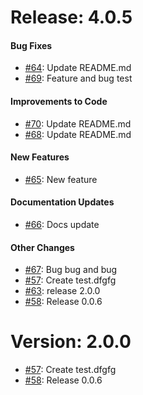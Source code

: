 # Release: 4.0.5


#### Bug Fixes


* [#64](https://github.com/saadmk11/test/pull/64): Update README.md
* [#69](https://github.com/saadmk11/test/pull/69): Feature and bug test

#### Improvements to Code


* [#70](https://github.com/saadmk11/test/pull/70): Update README.md
* [#68](https://github.com/saadmk11/test/pull/68): Update README.md

#### New Features


* [#65](https://github.com/saadmk11/test/pull/65): New feature

#### Documentation Updates


* [#66](https://github.com/saadmk11/test/pull/66): Docs update

#### Other Changes

* [#67](https://github.com/saadmk11/test/pull/67): Bug bug and bug
* [#57](https://github.com/saadmk11/test/pull/57): Create test.dfgfg
* [#63](https://github.com/saadmk11/test/pull/63): release 2.0.0
* [#58](https://github.com/saadmk11/test/pull/58): Release 0.0.6


Version: 2.0.0
==============

* [#57](https://github.com/saadmk11/test/pull/57): Create test.dfgfg
* [#58](https://github.com/saadmk11/test/pull/58): Release 0.0.6

